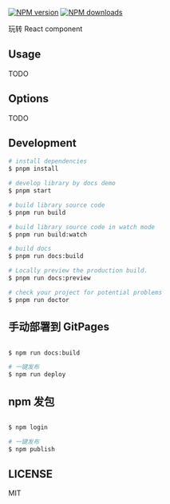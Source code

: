 [![NPM version](https://img.shields.io/npm/v/@louhaojie99/react-components.svg?style=flat)](https://npmjs.org/package/@louhaojie99/react-components)
[![NPM downloads](http://img.shields.io/npm/dm/@louhaojie99/react-components.svg?style=flat)](https://npmjs.org/package/@louhaojie99/react-components)

玩转 React component

## Usage

TODO

## Options

TODO

## Development

```bash
# install dependencies
$ pnpm install

# develop library by docs demo
$ pnpm start

# build library source code
$ pnpm run build

# build library source code in watch mode
$ pnpm run build:watch

# build docs
$ pnpm run docs:build

# Locally preview the production build.
$ pnpm run docs:preview

# check your project for potential problems
$ pnpm run doctor
```

## 手动部署到 GitPages

```bash

$ npm run docs:build

# 一键发布
$ npm run deploy

```

## npm 发包

```bash

$ npm login

# 一键发布
$ npm publish
```

## LICENSE

MIT
